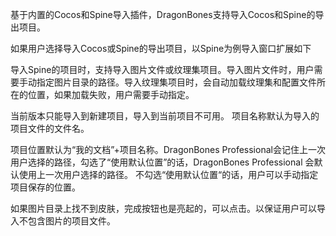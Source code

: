 基于内置的Cocos和Spine导入插件，DragonBones支持导入Cocos和Spine的导出项目。

如果用户选择导入Cocos或Spine的导出项目，以Spine为例导入窗口扩展如下

导入Spine的项目时，支持导入图片文件或纹理集项目。导入图片文件时，用户需要手动指定图片目录的路径。导入纹理集项目时，会自动加载纹理集和配置文件所在的位置，如果加载失败，用户需要手动指定。

当前版本只能导入到新建项目，导入到当前项目不可用。
项目名称默认为导入的项目文件的文件名。

项目位置默认为“我的文档”+项目名称。DragonBones Professional会记住上一次用户选择的路径，勾选了“使用默认位置”的话，DragonBones Professional 会默认使用上一次用户选择的路径。 不勾选“使用默认位置“的话，用户可以手动指定项目保存的位置。

如果图片目录上找不到皮肤，完成按钮也是亮起的，可以点击。以保证用户可以导入不包含图片的项目文件。


